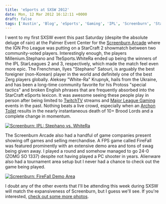 ```yaml
---
title: 'eSports at SXSW 2012'
date: Mon, 12 Mar 2012 16:12:11 +0000
draft: false
tags: ['Austin', 'Blog', 'eSports', 'Gaming', 'IPL', 'Screenburn', 'StarCraft 2', 'SXSW', 'SXSW 2012', 'Video Games']
---
```


I went to my first SXSW event this past Saturday (despite the absolute deluge of rain) at the Palmer Event Center for the [Screenburn Arcade](http://sxsw.com/interactive/screenburn) where the IGN Pro League was putting on a StarCraft 2 showmatch between two community-voted players. Interestingly enough, the players Millenium.Stephano and TteSports.WhiteRa ended up being the winners of the IPL StarLeagues 2 and 3, respectively, which made the match feel even more epic. The Frenchman, Ilyes "Stephano" Satouri, is arguably the best foreigner (non-Korean) player in the world and definitely one of the best Zerg players globally. Aleksey "White-Ra" Krupnyk, hails from the Ukraine, and has been a long-time community favorite for his Protoss "special tactics" and broken English phrases that are frequently absorbed into the StarCraft eSports lexicon. It was awesome seeing these people play in person after being limited to [TwitchTV](http://twitch.tv) streams and [Major League Gaming](http://www.majorleaguegaming.com/) events in the past. Nothing beats a live crowd, especially when an [Archon Toilet](http://wiki.teamliquid.net/starcraft2/Archon_toilet) results in the nearly instantaneous death of 10+ Brood Lords and a complete change in momentum.

[![Screenburn: IPL: Stephano vs. WhiteRa](https://live.staticflickr.com/7198/6827574456_59aac68b56_b.jpg)](http://www.flickr.com/photos/shiruken/6827574456/ "Screenburn: IPL: Stephano vs. WhiteRa by artlessprocess, on Flickr")

The Screenburn Arcade also had a handful of game companies present showing off games and selling merchandise. A FPS game called FireFall was featured prominently with an extensive demo area and tons of swag being given away. I played a round and somehow managed to go 24-0 (ZOMG SO 1337) despite not having played a PC shooter in years. Alienware also had a tournament area setup but I never had a chance to check out the game being played.

[![Screenburn: FireFall Demo Area](https://live.staticflickr.com/7184/6827571688_9f9cc34534_b.jpg)](http://www.flickr.com/photos/shiruken/6827571688/ "Screenburn: FireFall Demo Area by artlessprocess, on Flickr")

I doubt any of the other events that I'll be attending this week during SXSW will match the expansiveness of Screenburn, but I guess we'll see. If you're interested, [check out some more photos](https://www.flickr.com/photos/shiruken/albums/72157629198795286).